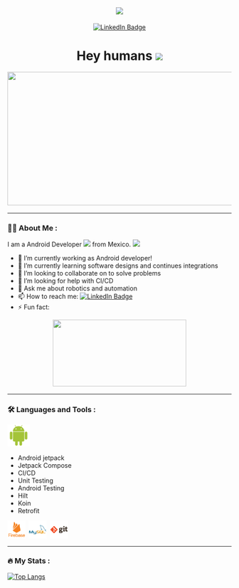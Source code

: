 <div id="header" align="center">
  <img src="https://media.giphy.com/media/llarwdtFqG63IlqUR1/giphy.gif" width="100"/>
</div>
<div id="header" align="center">
  <img src="https://komarev.com/ghpvc/?username=washul&style=flat-square&color=blue" alt="" />
</div>

<div id="badges" align="center">
  <a href="https://www.linkedin.com/in/alejandro-carrillo-788767196/">
    <img src="https://img.shields.io/badge/LinkedIn-blue?style=for-the-badge&logo=linkedin&logoColor=white" alt="LinkedIn Badge"/>
  </a>
</div>

<h1 align="center">
  Hey humans
  <img src="https://media.giphy.com/media/hvRJCLFzcasrR4ia7z/giphy.gif" width="30px"/>
</h1>

<div align="center">
  <img src="https://media.giphy.com/media/dWesBcTLavkZuG35MI/giphy.gif" width="600" height="300"/>
</div>

---

### :man_technologist: About Me :

I am a Android Developer <img src="https://media.giphy.com/media/WUlplcMpOCEmTGBtBW/giphy.gif" width="30"> from Mexico. <img src="https://media.giphy.com/media/5plgREel3XcJPvO0Ok/giphy-downsized-large.gif" width="20">

- 🔭 I’m currently working as Android developer!
- 🌱 I’m currently learning software designs and continues integrations
- 👯 I’m looking to collaborate on to solve problems
- 🤔 I’m looking for help with CI/CD
- 💬 Ask me about robotics and automation  
- 📫 How to reach me: <a href="https://www.linkedin.com/in/alejandro-carrillo-788767196/">
    <img src="https://img.shields.io/badge/LinkedIn-blue?style=for-the-badge&logo=linkedin&logoColor=white" alt="LinkedIn Badge" width="50"/>
  </a>
- ⚡ Fun fact: 
<div align="center">
  <img src="https://assets.hongkiat.com/uploads/programming-jokes/joke-coffee-code.jpg" width="300" height="150"/>
</div>


---

### :hammer_and_wrench: Languages and Tools :

<div>
  <img src="https://github.com/devicons/devicon/blob/master/icons/android/android-original.svg" title="Android" alt="Android" width="50" height="50"/>&nbsp;
</div>

<ul>

  <li> Android jetpack </li>
  <li> Jetpack Compose</li>
  <li> CI/CD </li>
  <li> Unit Testing </li>
  <li> Android Testing </li>
  <li> Hilt </li>
  <li> Koin </li>
  <li> Retrofit </li>
  

</ul>


<div>
  <img src="https://github.com/devicons/devicon/blob/master/icons/firebase/firebase-plain-wordmark.svg" title="Firebase" alt="Firebase" width="40" height="40"/>&nbsp;
  <img src="https://github.com/devicons/devicon/blob/master/icons/mysql/mysql-original-wordmark.svg" title="MySQL"  alt="MySQL" width="40" height="40"/>&nbsp;
  <img src="https://github.com/devicons/devicon/blob/master/icons/git/git-original-wordmark.svg" title="Git" **alt="Git" width="40" height="40"/>
</div>






---

### :fire: My Stats :

[![Top Langs](https://github-readme-stats.vercel.app/api/top-langs/?username=washul&layout=compact&theme=vision-friendly-dark)](https://github.com/anuraghazra/github-readme-stats)



